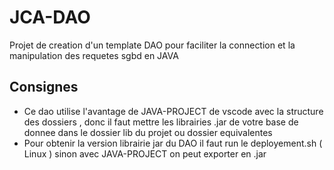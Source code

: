 # JCA-DAO

Projet de creation d'un template DAO pour faciliter la connection et la manipulation des requetes sgbd en JAVA

## Consignes

- Ce dao utilise l'avantage de JAVA-PROJECT de vscode avec la structure des dossiers , donc il faut mettre les librairies .jar de votre base de donnee dans le dossier lib du projet ou dossier equivalentes
- Pour obtenir la version librairie jar du DAO il faut run le deployement.sh ( Linux ) sinon avec JAVA-PROJECT on peut exporter en .jar
